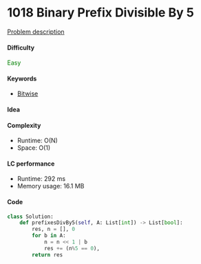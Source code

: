 1018 Binary Prefix Divisible By 5
=======================
[Problem description](https://leetcode.com/problems/binary-prefix-divisible-by-5/)

#### Difficulty
<span style="color:green">Easy</span>

#### Keywords
- [Bitwise](../categories/bitwise.md)

#### Idea

#### Complexity
- Runtime: O(N)
- Space: O(1)

#### LC performance
- Runtime: 292 ms
- Memory usage: 16.1 MB

#### Code
```python
class Solution:
    def prefixesDivBy5(self, A: List[int]) -> List[bool]:
        res, n = [], 0
        for b in A:
            n = n << 1 | b
            res += (n%5 == 0),
        return res
```